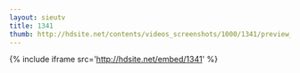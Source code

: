 ```yaml
---
layout: sieutv
title: 1341
thumb: http://hdsite.net/contents/videos_screenshots/1000/1341/preview_360p.mp4.jpg
---
```

{% include iframe src='http://hdsite.net/embed/1341' %}
 
